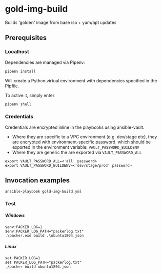 # gold-img-build
Builds 'golden' image from base iso + yum/apt updates 

## Prerequisites

### Localhost

Dependencies are managed via Pipenv:
```bash
pipenv install
```
Will create a Python virtual environment with dependencies specified in the Pipfile.

To active it, simply enter:
```bash
pipenv shell
```

### Credentials
Credentials are encrypted inline in the playbooks using ansible-vault.  
+ Where they are specific to a VPC environment (e.g. dev/stage etc), they are encrypted with environment-specific password, which should be exported in the environment variable: `VAULT_PASSWORD_BUILDENV`
+ Where they are generic the are exported via `VAULT_PASSWORD_ALL`

```
export VAULT_PASSWORD_ALL=<'all' password>
export VAULT_PASSWORD_BUILDENV=<'dev/stage/prod' password>
```

## Invocation examples
```
ansible-playbook gold-img-build.yml
```

### Test 
##### Windows
```
$env:PACKER_LOG=1
$env:PACKER_LOG_PATH="packerlog.txt"
.\packer.exe build .\ubuntu1804.json
```
##### Linux
```
set PACKER_LOG=1
set PACKER_LOG_PATH="packerlog.txt"
./packer build ubuntu1804.json
```
